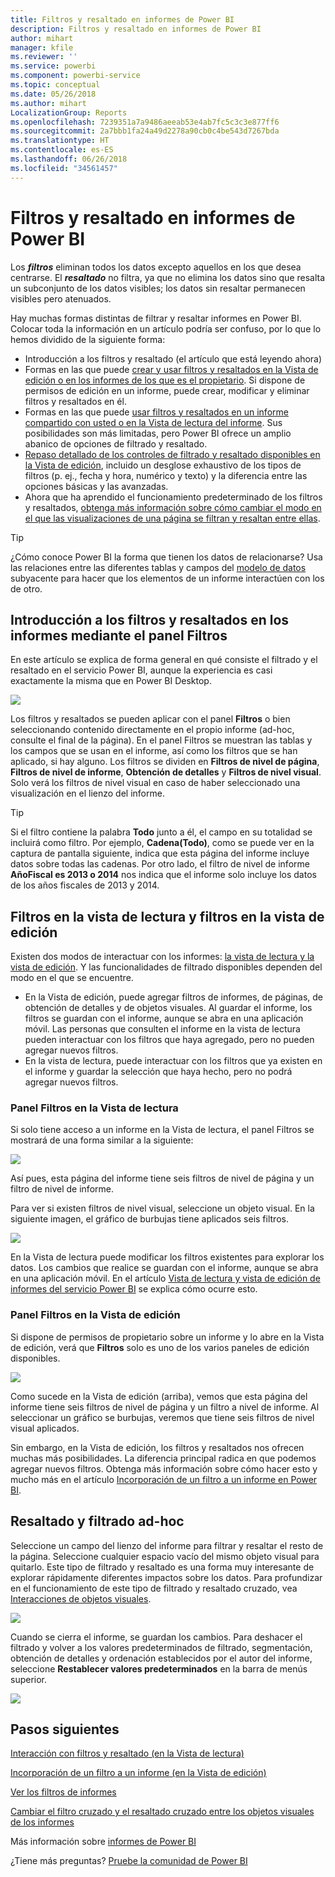 ```yaml
---
title: Filtros y resaltado en informes de Power BI
description: Filtros y resaltado en informes de Power BI
author: mihart
manager: kfile
ms.reviewer: ''
ms.service: powerbi
ms.component: powerbi-service
ms.topic: conceptual
ms.date: 05/26/2018
ms.author: mihart
LocalizationGroup: Reports
ms.openlocfilehash: 7239351a7a9486aeeab53e4ab7fc5c3c3e877ff6
ms.sourcegitcommit: 2a7bbb1fa24a49d2278a90cb0c4be543d7267bda
ms.translationtype: HT
ms.contentlocale: es-ES
ms.lasthandoff: 06/26/2018
ms.locfileid: "34561457"
---
```

# <a name="about-filters-and-highlighting-in-power-bi-reports"></a>Filtros y resaltado en informes de Power BI
Los ***filtros*** eliminan todos los datos excepto aquellos en los que desea centrarse.  El ***resaltado*** no filtra, ya que no elimina los datos sino que resalta un subconjunto de los datos visibles; los datos sin resaltar permanecen visibles pero atenuados.

Hay muchas formas distintas de filtrar y resaltar informes en Power BI. Colocar toda la información en un artículo podría ser confuso, por lo que lo hemos dividido de la siguiente forma:

* Introducción a los filtros y resaltado (el artículo que está leyendo ahora)
* Formas en las que puede [crear y usar filtros y resaltados en la Vista de edición o en los informes de los que es el propietario](power-bi-report-add-filter.md). Si dispone de permisos de edición en un informe, puede crear, modificar y eliminar filtros y resaltados en él.
* Formas en las que puede [usar filtros y resaltados en un informe compartido con usted o en la Vista de lectura del informe](service-reading-view-and-editing-view.md). Sus posibilidades son más limitadas, pero Power BI ofrece un amplio abanico de opciones de filtrado y resaltado.  
* [Repaso detallado de los controles de filtrado y resaltado disponibles en la Vista de edición](power-bi-how-to-report-filter.md), incluido un desglose exhaustivo de los tipos de filtros (p. ej., fecha y hora, numérico y texto) y la diferencia entre las opciones básicas y las avanzadas.
* Ahora que ha aprendido el funcionamiento predeterminado de los filtros y resaltados, [obtenga más información sobre cómo cambiar el modo en el que las visualizaciones de una página se filtran y resaltan entre ellas](service-reports-visual-interactions.md).

> [!TIP]
> ¿Cómo conoce Power BI la forma que tienen los datos de relacionarse?  Usa las relaciones entre las diferentes tablas y campos del [modelo de datos](https://support.office.com/article/Create-a-Data-Model-in-Excel-87e7a54c-87dc-488e-9410-5c75dbcb0f7b?ui=en-US&rs=en-US&ad=US) subyacente para hacer que los elementos de un informe interactúen con los de otro.
> 
> 

## <a name="introduction-to-filters-and-highlighting-in-reports-using-the-filters-pane"></a>Introducción a los filtros y resaltados en los informes mediante el panel Filtros
 En este artículo se explica de forma general en qué consiste el filtrado y el resaltado en el servicio Power BI,  aunque la experiencia es casi exactamente la misma que en Power BI Desktop.  

![](media/power-bi-reports-filters-and-highlighting/power-bi-add-filter-reading-view.png)

Los filtros y resaltados se pueden aplicar con el panel **Filtros** o bien seleccionando contenido directamente en el propio informe (ad-hoc, consulte el final de la página). En el panel Filtros se muestran las tablas y los campos que se usan en el informe, así como los filtros que se han aplicado, si hay alguno. Los filtros se dividen en **Filtros de nivel de página**, **Filtros de nivel de informe**, **Obtención de detalles** y **Filtros de nivel visual**.  Solo verá los filtros de nivel visual en caso de haber seleccionado una visualización en el lienzo del informe.

> [!TIP]
> Si el filtro contiene la palabra **Todo** junto a él, el campo en su totalidad se incluirá como filtro.  Por ejemplo, **Cadena(Todo)**, como se puede ver en la captura de pantalla siguiente, indica que esta página del informe incluye datos sobre todas las cadenas.  Por otro lado, el filtro de nivel de informe **AñoFiscal es 2013 o 2014** nos indica que el informe solo incluye los datos de los años fiscales de 2013 y 2014.
> 
> 

## <a name="filters-in-reading-view-versus-editing-view"></a>Filtros en la vista de lectura y filtros en la vista de edición
Existen dos modos de interactuar con los informes: [la vista de lectura y la vista de edición](service-reading-view-and-editing-view.md).  Y las funcionalidades de filtrado disponibles dependen del modo en el que se encuentre.

* En la Vista de edición, puede agregar filtros de informes, de páginas, de obtención de detalles y de objetos visuales. Al guardar el informe, los filtros se guardan con el informe, aunque se abra en una aplicación móvil. Las personas que consulten el informe en la vista de lectura pueden interactuar con los filtros que haya agregado, pero no pueden agregar nuevos filtros.
* En la vista de lectura, puede interactuar con los filtros que ya existen en el informe y guardar la selección que haya hecho,  pero no podrá agregar nuevos filtros.

### <a name="the-filters-pane-in-reading-view"></a>Panel Filtros en la Vista de lectura
Si solo tiene acceso a un informe en la Vista de lectura, el panel Filtros se mostrará de una forma similar a la siguiente:

![](media/power-bi-reports-filters-and-highlighting/power-bi-filter-reading-view.png)

Así pues, esta página del informe tiene seis filtros de nivel de página y un filtro de nivel de informe.

Para ver si existen filtros de nivel visual, seleccione un objeto visual. En la siguiente imagen, el gráfico de burbujas tiene aplicados seis filtros.

![](media/power-bi-reports-filters-and-highlighting/power-bi-filter-visual-level.png)

En la Vista de lectura puede modificar los filtros existentes para explorar los datos. Los cambios que realice se guardan con el informe, aunque se abra en una aplicación móvil. En el artículo [Vista de lectura y vista de edición de informes del servicio Power BI](service-reading-view-and-editing-view.md) se explica cómo ocurre esto.

### <a name="the-filters-pane-in-editing-view"></a>Panel Filtros en la Vista de edición
Si dispone de permisos de propietario sobre un informe y lo abre en la Vista de edición, verá que **Filtros** solo es uno de los varios paneles de edición disponibles.

![](media/power-bi-reports-filters-and-highlighting/power-bi-add-filter-editing-view.png)

Como sucede en la Vista de edición (arriba), vemos que esta página del informe tiene seis filtros de nivel de página y un filtro a nivel de informe. Al seleccionar un gráfico se burbujas, veremos que tiene seis filtros de nivel visual aplicados.

Sin embargo, en la Vista de edición, los filtros y resaltados nos ofrecen muchas más posibilidades. La diferencia principal radica en que podemos agregar nuevos filtros. Obtenga más información sobre cómo hacer esto y mucho más en el artículo [Incorporación de un filtro a un informe en Power BI](power-bi-report-add-filter.md).

## <a name="ad-hoc-filtering-and-highlighting"></a>Resaltado y filtrado ad-hoc
Seleccione un campo del lienzo del informe para filtrar y resaltar el resto de la página. Seleccione cualquier espacio vacío del mismo objeto visual para quitarlo. Este tipo de filtrado y resaltado es una forma muy interesante de explorar rápidamente diferentes impactos sobre los datos. Para profundizar en el funcionamiento de este tipo de filtrado y resaltado cruzado, vea [Interacciones de objetos visuales](service-reports-visual-interactions.md).

![](media/power-bi-reports-filters-and-highlighting/power-bi-adhoc-filter.gif)

Cuando se cierra el informe, se guardan los cambios. Para deshacer el filtrado y volver a los valores predeterminados de filtrado, segmentación, obtención de detalles y ordenación establecidos por el autor del informe, seleccione **Restablecer valores predeterminados** en la barra de menús superior.

![](media/power-bi-reports-filters-and-highlighting/power-bi-reset-to-default.png)

## <a name="next-steps"></a>Pasos siguientes
[Interacción con filtros y resaltado (en la Vista de lectura)](service-reading-view-and-editing-view.md)

[Incorporación de un filtro a un informe (en la Vista de edición)](power-bi-report-add-filter.md)

[Ver los filtros de informes](power-bi-how-to-report-filter.md)

[Cambiar el filtro cruzado y el resaltado cruzado entre los objetos visuales de los informes](service-reports-visual-interactions.md)

Más información sobre [informes de Power BI](service-reports.md)

¿Tiene más preguntas? [Pruebe la comunidad de Power BI](http://community.powerbi.com/)

